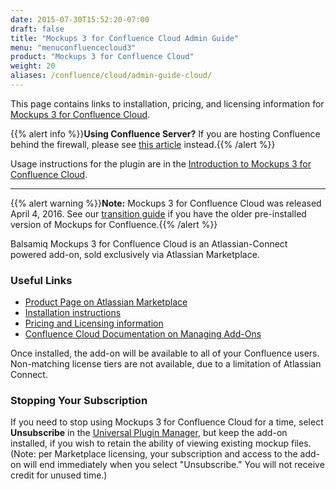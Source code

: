 ```yaml
---
date: 2015-07-30T15:52:20-07:00
draft: false
title: "Mockups 3 for Confluence Cloud Admin Guide"
menu: "menuconfluencecloud3"
product: "Mockups 3 for Confluence Cloud"
weight: 20
aliases: /confluence/cloud/admin-guide-cloud/
---
```


This page contains links to installation, pricing, and licensing information for [Mockups 3 for Confluence Cloud](https://marketplace.atlassian.com/apps/1213404/balsamiq-wireframes-for-confluence-cloud).

{{% alert info %}}**Using Confluence Server?** If you are hosting Confluence behind the firewall, please see [this article](/confluence/server/mockups2/admin-guide/) instead.{{% /alert %}}

Usage instructions for the plugin are in the [Introduction to Mockups 3 for Confluence Cloud](../intro/).

* * *

{{% alert warning %}}**Note:** Mockups 3 for Confluence Cloud was released April 4, 2016.  See our [transition guide](../transition-guide/) if you have the older pre-installed version of Mockups for Confluence.{{% /alert %}}

Balsamiq Mockups 3 for Confluence Cloud is an Atlassian-Connect powered add-on, sold exclusively via Atlassian Marketplace.

### Useful Links

* [Product Page on Atlassian Marketplace](https://marketplace.atlassian.com/apps/1213404/balsamiq-wireframes-for-confluence-cloud)
* [Installation instructions](https://marketplace.atlassian.com/plugins/com.balsamiq.mockups.confluence/cloud/installation)
* [Pricing and Licensing information](https://marketplace.atlassian.com/plugins/com.balsamiq.mockups.confluence/cloud/pricing)
* [Confluence Cloud Documentation on Managing Add-Ons](https://confluence.atlassian.com/confcloud/managing-add-ons-or-plugins-724766519.html)

Once installed, the add-on will be available to all of your Confluence users. Non-matching license tiers are not available, due to a limitation of Atlassian Connect.

### Stopping Your Subscription

If you need to stop using Mockups 3 for Confluence Cloud for a time, select **Unsubscribe** in the [Universal Plugin Manager](https://confluence.atlassian.com/confcloud/managing-add-ons-or-plugins-724766519.html), but keep the add-on installed, if you wish to retain the ability of viewing existing mockup files. (Note: per Marketplace licensing, your subscription and access to the add-on will end immediately when you select "Unsubscribe." You will not receive credit for unused time.)
